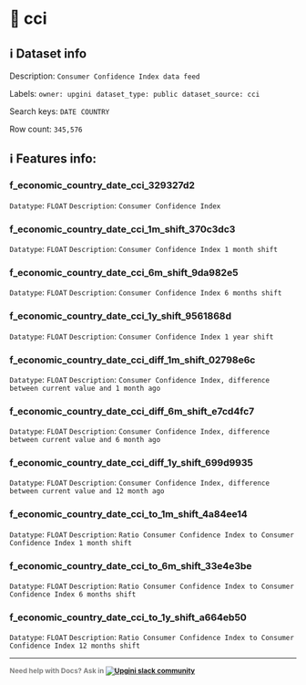 # 📖 cci 
## ℹ️ Dataset info 
Description: `Consumer Confidence Index data feed` 

Labels: ` owner: upgini ` &nbsp;` dataset_type: public ` &nbsp;` dataset_source: cci ` &nbsp;

Search keys: 
` DATE ` &nbsp;` COUNTRY ` &nbsp;

Row count: `345,576` 

## ℹ️ Features info:

### f_economic_country_date_cci_329327d2
`Datatype`: `FLOAT`
`Description`: `Consumer Confidence Index`

### f_economic_country_date_cci_1m_shift_370c3dc3
`Datatype`: `FLOAT`
`Description`: `Consumer Confidence Index 1 month shift`

### f_economic_country_date_cci_6m_shift_9da982e5
`Datatype`: `FLOAT`
`Description`: `Consumer Confidence Index 6 months shift`

### f_economic_country_date_cci_1y_shift_9561868d
`Datatype`: `FLOAT`
`Description`: `Consumer Confidence Index 1 year shift`

### f_economic_country_date_cci_diff_1m_shift_02798e6c
`Datatype`: `FLOAT`
`Description`: `Consumer Confidence Index, difference between current value and 1 month ago`

### f_economic_country_date_cci_diff_6m_shift_e7cd4fc7
`Datatype`: `FLOAT`
`Description`: `Consumer Confidence Index, difference between current value and 6 month ago`

### f_economic_country_date_cci_diff_1y_shift_699d9935
`Datatype`: `FLOAT`
`Description`: `Consumer Confidence Index, difference between current value and 12 month ago`

### f_economic_country_date_cci_to_1m_shift_4a84ee14
`Datatype`: `FLOAT`
`Description`: `Ratio Consumer Confidence Index to Consumer Confidence Index 1 month shift`

### f_economic_country_date_cci_to_6m_shift_33e4e3be
`Datatype`: `FLOAT`
`Description`: `Ratio Consumer Confidence Index to Consumer Confidence Index 6 months shift`

### f_economic_country_date_cci_to_1y_shift_a664eb50
`Datatype`: `FLOAT`
`Description`: `Ratio Consumer Confidence Index to Consumer Confidence Index 12 months shift`



---

<span style="color:grey;font-weight:700;font-size:12px">
    Need help with Docs? Ask in
    <a href="https://4mlg.short.gy/join-upgini-community">
        <img alt="Upgini slack community" src="https://img.shields.io/badge/slack-@upgini-orange.svg?logo=slack">
    </a>
</span>